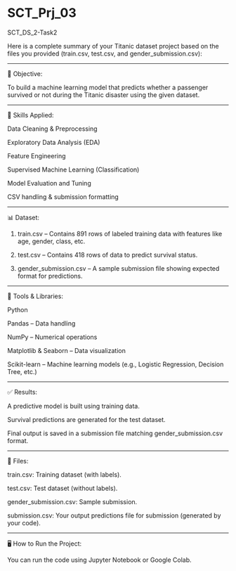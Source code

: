 # SCT_Prj_03
SCT_DS_2-Task2

Here is a complete summary of your Titanic dataset project based on the files you provided (train.csv, test.csv, and gender_submission.csv):


---

📝 Objective:

To build a machine learning model that predicts whether a passenger survived or not during the Titanic disaster using the given dataset.


---

🧠 Skills Applied:

Data Cleaning & Preprocessing

Exploratory Data Analysis (EDA)

Feature Engineering

Supervised Machine Learning (Classification)

Model Evaluation and Tuning

CSV handling & submission formatting



---

📊 Dataset:

1. train.csv – Contains 891 rows of labeled training data with features like age, gender, class, etc.


2. test.csv – Contains 418 rows of data to predict survival status.


3. gender_submission.csv – A sample submission file showing expected format for predictions.




---

🧰 Tools & Libraries:

Python

Pandas – Data handling

NumPy – Numerical operations

Matplotlib & Seaborn – Data visualization

Scikit-learn – Machine learning models (e.g., Logistic Regression, Decision Tree, etc.)



---

✅ Results:

A predictive model is built using training data.

Survival predictions are generated for the test dataset.

Final output is saved in a submission file matching gender_submission.csv format.



---

📁 Files:

train.csv: Training dataset (with labels).

test.csv: Test dataset (without labels).

gender_submission.csv: Sample submission.

submission.csv: Your output predictions file for submission (generated by your code).



---

🖥️ How to Run the Project:

You can run the code using Jupyter Notebook or Google Colab.

